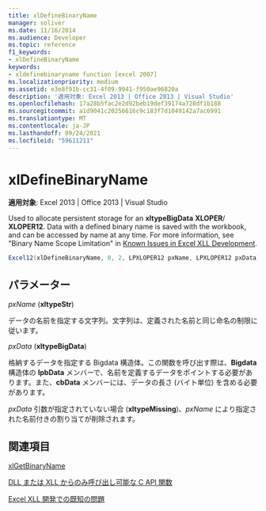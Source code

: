 ```yaml
---
title: xlDefineBinaryName
manager: soliver
ms.date: 11/16/2014
ms.audience: Developer
ms.topic: reference
f1_keywords:
- xlDefineBinaryName
keywords:
- xldefinebinaryname function [excel 2007]
ms.localizationpriority: medium
ms.assetid: e3e8f91b-cc31-4f09-9941-f950ae96820a
description: '適用対象: Excel 2013 | Office 2013 | Visual Studio'
ms.openlocfilehash: 17a28b5fac2e2d92beb19def39174a728df1b188
ms.sourcegitcommit: a1d9041c20256616c9c183f7d1049142a7ac6991
ms.translationtype: MT
ms.contentlocale: ja-JP
ms.lasthandoff: 09/24/2021
ms.locfileid: "59611211"
---
```

# <a name="xldefinebinaryname"></a>xlDefineBinaryName

 **適用対象**: Excel 2013 | Office 2013 | Visual Studio 
  
Used to allocate persistent storage for an **xltypeBigData** **XLOPER**/ **XLOPER12**. Data with a defined binary name is saved with the workbook, and can be accessed by name at any time. For more information, see "Binary Name Scope Limitation" in [Known Issues in Excel XLL Development](known-issues-in-excel-xll-development.md).
  
```cs
Excel12(xlDefineBinaryName, 0, 2, LPXLOPER12 pxName, LPXLOPER12 pxData);
```

## <a name="parameters"></a>パラメーター

 _pxName_ (**xltypeStr**)
  
データの名前を指定する文字列。文字列は、定義された名前と同じ命名の制限に従います。
  
 _pxData_ (**xltypeBigData**)
  
格納するデータを指定する Bigdata 構造体。この関数を呼び出す際は、**Bigdata** 構造体の **lpbData** メンバーで、名前を定義するデータをポイントする必要があります。また、**cbData** メンバーには、データの長さ (バイト単位) を含める必要があります。 
  
_pxData_ 引数が指定されていない場合 (**xltypeMissing**)、_pxName_ により指定された名前付きの割り当てが削除されます。 
  
## <a name="see-also"></a>関連項目



[xlGetBinaryName](xlgetbinaryname.md)


[DLL または XLL からのみ呼び出し可能な C API 関数](c-api-functions-that-can-be-called-only-from-a-dll-or-xll.md)
  
[Excel XLL 開発での既知の問題](known-issues-in-excel-xll-development.md)

